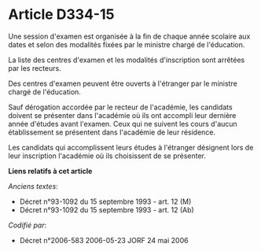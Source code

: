 # Article D334-15

Une session d'examen est organisée à la fin de chaque année scolaire aux dates et selon des modalités fixées par le ministre
chargé de l'éducation.

La liste des centres d'examen et les modalités d'inscription sont arrêtées par les recteurs.

Des centres d'examen peuvent être ouverts à l'étranger par le ministre chargé de l'éducation.

Sauf dérogation accordée par le recteur de l'académie, les candidats doivent se présenter dans l'académie où ils ont accompli
leur dernière année d'études avant l'examen. Ceux qui ne suivent les cours d'aucun établissement se présentent dans
l'académie de leur résidence.

Les candidats qui accomplissent leurs études à l'étranger désignent lors de leur inscription l'académie où ils choisissent de
se présenter.

**Liens relatifs à cet article**

_Anciens textes_:

  - Décret n°93-1092 du 15 septembre 1993 - art. 12 (M)
  - Décret n°93-1092 du 15 septembre 1993 - art. 12 (Ab)

_Codifié par_:

  - Décret n°2006-583 2006-05-23 JORF 24 mai 2006
